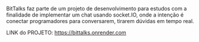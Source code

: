 BitTalks faz parte de um projeto de desenvolvimento para estudos com a finalidade de implementar um chat usando socket.IO, onde a intenção é conectar programadores para conversarem, tirarem dúvidas em tempo real.

LINK do PROJETO:
https://bittalks.onrender.com
